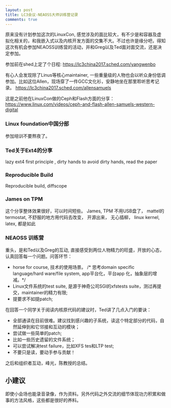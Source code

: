 ```yaml
---
layout: post
title: LC3会议-NEAOSS大师训练营记录
comments: true
---
```


原来没有计划参加这次的LinuxCon, 感觉涉及的面比较大，有不少是和容器及虚拟化相关的，和我嵌入式以及内核开发方面的交集不大。不过也许是缘分吧，得知这次有机会参加NEAOSS训练营的活动，并和Greg以及Ted面对面交流，还是决定参加。

参加前在shed上定了个日程:
https://lc3china2017.sched.com/yangwenbo

有心人会发现除了Linus等核心maintainer, 一些重量级的人物也会以听众身份低调参加。比如这位Allen，现场穿了一件GCC文化衫，安静地坐在那里聆听思考记录。
https://lc3china2017.sched.com/allensamuels

这是之前他在LinuxCon做的Ceph和Flash方面的分享：
https://www.linux.com/videos/ceph-and-flash-allen-samuels-western-digital


### Linux foundation中国分部
参加培训不要熬夜了。

### Ted关于Ext4的分享
lazy ext4 first principle , dirty hands to avoid dirty hands, read the paper

### Reproducible Build
Reproducible build, diffscope

### James on TPM
这个分享整体效果很好，可以时间短些。
James, TPM 不用USB盘了， mattel的 termostat, 不舒服的地方用代码去改变， 开源出来， 无心插柳， linux kernel, latex, 都是如此

### NEAOSS 训练营
重头，是和Ted以及Greg的互动, 直接感受到两位人物精力的旺盛，开放的心态，认真回答每一个问题。问答环节：
* horse for course, 技术的使用场景。 /* 思考domain specific language/hard ware/file system, app平台化，平台app 化，抽象层的增减。*/
* Linux文件系统的test suite, 是源于神奇公司SGI的xfstests suite，测过再提交，maintainer的精力有限;
* 提要求不如提patch;

在回答一个同学关于阅读内核原代码的建议时，Ted讲了几点入门的要诀：
* 全部通读在目前很难。建议找到感兴趣的子系统，读这个特定部分的代码，自然延伸到和它邻接和互动的模块；
* 尝试做一些简单的patch;
* 比如一些历史遗留的文件系统；
* 可以尝试解决test failure，比如XFS tes和LTP test;
* 不要只是读，要动手参与贡献！

之后和组织者互动，峰光，陈教授的总结。

## 小建议
即使小会场也能录音录像，作为资料。另外代码之外交流的细节体现功力积累和做事的方法风格，这些都是很好的养料。

